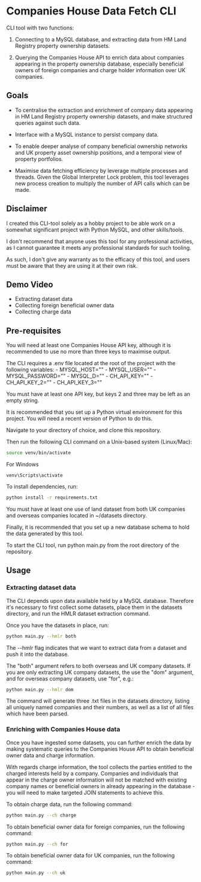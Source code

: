 # Companies House Data Fetch CLI

CLI tool with two functions:

1) Connecting to a MySQL database, and extracting data from HM Land Registry
property ownership datasets.

2) Querying the Companies House API to enrich data about companies appearing in the
property ownership database, especially beneficial owners of foreign companies and
charge holder information over UK companies.

## Goals

- To centralise the extraction and enrichment of company data appearing in HM Land Registry property ownership datasets, and make structured queries against such data.

- Interface with a MySQL instance to persist company data. 

- To enable deeper analyse of company beneficial ownership networks and UK property asset ownership positions, and a temporal view of property portfolios.

- Maximise data fetching efficiency by leverage multiple processes and threads. Given the Global Interpreter Lock problem, this tool leverages new process creation to multiply the number of API calls which can be made.

## Disclaimer

I created this CLI-tool solely as a hobby project to be able work on a somewhat significant project with Python MySQL, and other skills/tools. 

I don't recommend that anyone uses this tool for any professional activities, as 
I cannot guarantee it meets any professional standards for such tooling.

As such, I don't give any warranty as to the efficacy of this tool, and users 
must be aware that they are using it at their own risk.
 
## Demo Video

- Extracting dataset data
- Collecting foreign beneficial owner data
- Collecting charge data

## Pre-requisites 

You will need at least one Companies House API key, although it is recommended to 
use no more than three keys to maximise output.

The CLI requires a .env file located at the root of the project with the following
variables:
    - MYSQL_HOST=""
    - MYSQL_USER=""
    - MYSQL_PASSWORD=""
    - MYSQL_D=""
    - CH_API_KEY=""
    - CH_API_KEY_2=""
    - CH_API_KEY_3=""

You must have at least one API key, but keys 2 and three may be left as an empty string.

It is recommended that you set up a Python virtual environment for this project. You will need a recent version of Python to do this.

Navigate to your directory of choice, and clone this repository. 

Then run the following CLI command on a Unix-based system (Linux/Mac):

```bash
source venv/bin/activate
```

For Windows 
```shell
venv\Scripts\activate
```

To install dependencies, run: 
```bash
python install -r requirements.txt
```

You must have at least one use of land dataset from both UK companies and 
overseas companies located in ~/datasets directory.

Finally, it is recommended that you set up a new database schema to hold the
data generated by this tool.

To start the CLI tool, run python main.py from the root directory of the repository.

## Usage

### Extracting dataset data

The CLI depends upon data available held by a MySQL database. Therefore it's necessary to first collect some datasets, place them in the datasets directory, and run the HMLR dataset extraction command.

Once you have the datasets in place, run:

```bash
python main.py --hmlr both
```

The --hmlr flag indicates that we want to extract data from a dataset and push it into the database.

The "both" argument refers to both overseas and UK company datasets. If you are only extracting UK company datasets, the use the "dom" argument, and for overseas company datasets, use "for", e.g.:

```bash
python main.py --hmlr dom
```

The command will generate three .txt files in the datasets directory, listing all uniquely named companies and their numbers, as well as a list of all files which have been parsed.

### Enriching with Companies House data

Once you have ingested some datasets, you can further enrich the data by making systematic queries to the Companies House API to obtain beneficial owner data and charge information.  

With regards charge information, the tool collects the parties entitled to the charged interests held by a company. Companies and individuals that appear in the charge owner information will not be matched with existing company names or beneficial owners in already appearing in the database - you will need to make targeted JOIN statements to achieve this. 

To obtain charge data, run the following command:

```bash
python main.py --ch charge
```

To obtain beneficial owner data for foreign companies, run the following command:

```bash
python main.py --ch for
```

To obtain beneficial owner data for UK companies, run the following command:

```bash
python main.py --ch uk
```